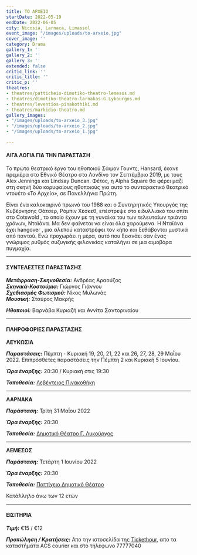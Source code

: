 ```yaml
---
title: ΤΟ ΑΡΧΕΙΟ
startDate: 2022-05-19
endDate: 2022-06-05
city: Nicosia, Larnaca, Limassol
event_image: "/images/uploads/to-arxeio.jpg"
cover_image: ''
category: Drama
gallery_1: ''
gallery_2: ''
gallery_3: ''
extended: false
critic_link: ''
critic_title: ''
critic_p: ''
theatres:
- theatres/patticheio-dimotiko-theatro-lemesos.md
- theatres/dimotiko-theatro-larnakas-G.Lykourgos.md
- theatres/leventios-pinakothiki.md
- theatres/markidio-theatro.md
gallery_images:
- "/images/uploads/to-arxeio_3.jpg"
- "/images/uploads/to-arxeio_2.jpg"
- "/images/uploads/to-arxeio_1.jpg"

---
```

#### ΛΙΓΑ ΛΟΓΙΑ ΓΙΑ ΤΗΝ ΠΑΡΑΣΤΑΣΗ

Το πρώτο θεατρικό έργο του ηθοποιού Σάιμον Γουντς, Hansard, έκανε πρεμιέρα στο Εθνικό Θέατρο στο Λονδίνο τον Σεπτέμβριο 2019, με τους Alex Jennings και Lindsay Duncan. Φέτος, η Alpha Square θα φέρει μαζί στη σκηνή δύο κορυφαίους ηθοποιούς για αυτό το συνταρακτικό θεατρικό ντουέτο «Το Αρχείο», σε Πανελλήνια Πρώτη.

Είναι ένα καλοκαιρινό πρωινό του 1988 και ο Συντηρητικός Υπουργός της Κυβέρνησης Θάτσερ, Ρόμπιν Χέσκεθ, επέστρεψε στο ειδυλλιακό του σπίτι στο Cotswold , το οποίο έχουν με τη γυναίκα του των τελευταίων τριάντα χρόνων, Νταϊάνα. Μα δεν φαίνεται να είναι όλα χαρούμενα. Η Νταϊάνα έχει hangover , μια αλεπού καταστρέφει τον κήπο και ξεθάβονται μυστικά από παντού. Ενώ προχωράει η μέρα, αυτό που ξεκινάει σαν ένας γνώριμος ρυθμός συζυγικής φιλονικίας καταλήγει σε μια αιμοβόρα πυγμαχία.

***

#### ΣΥΝΤΕΛΕΣΤΕΣ ΠΑΡΑΣΤΑΣΗΣ

**_Μετάφραση-Σκηνοθεσία:_** Ανδρέας Αραούζος  
**_Σκηνικά-Κοστούμια:_** Γιώργος Γιάννου  
**_Σχεδιασμός Φωτισμού:_** Νίκος Μυλωνάς  
**_Μουσική:_** Σταύρος Μακρής

**_Ηθοποιοί:_** Βαρνάβα Κυριαζή και Αννίτα Σαντοριναίου

***

#### ΠΛΗΡΟΦΟΡΙΕΣ ΠΑΡΑΣΤΑΣΗΣ

**ΛΕΥΚΩΣΙΑ**

**_Παραστάσεις:_** Πέμπτη - Κυριακή 19, 20, 21, 22 και 26, 27, 28, 29 Μαΐου 2022. Επιπρόσθετες παραστάσεις την Πέμπτη 2 και Κυριακή 5 Ιουνίου.

**_Ώρα έναρξης:_** 20:30 / Κυριακή στις 19:30

**_Τοποθεσία:_** [Λεβέντειος Πινακοθήκη](https://www.google.com/maps/place/A.+G.+Leventis+Gallery/@35.169375,33.3561196,17z/data=!3m1!4b1!4m5!3m4!1s0x14de1750c7736f87:0x20e4977b50ce11ac!8m2!3d35.1693305!4d33.3585694 "Λεβέντειος πινακοθήκη")

***

**ΛΑΡΝΑΚΑ**

**_Παράσταση:_** Τρίτη 31 Μαΐου 2022

**_Ώρα έναρξης:_** 20:30

**_Τοποθεσία:_** [Δημοτικό Θέατρο Γ. Λυκούργος](https://www.google.com/maps/place/%CE%94%CE%B7%CE%BC%CE%BF%CF%84%CE%B9%CE%BA%CE%BF+%CE%98%CE%B5%CE%B1%CF%84%CF%81%CE%BF+%CE%9B%CE%B1%CF%81%CE%BD%CE%B1%CE%BA%CE%B1%CF%82/@34.9079974,33.6075712,13.86z/data=!4m9!1m2!2m1!1zzrTOt868zr_PhM65zrrOvyDOuM61zrHPhM-Bzr8gzrPOuc-Oz4HOs86_z4IgzrvPhc66zr_Phc-BzrPOv8-C!3m5!1s0x14e08357d0583743:0x9596f1dd1e03bce6!8m2!3d34.9160535!4d33.6263961!15sCj_OtM63zrzOv8-EzrnOus6_IM64zrXOsc-Ez4HOvyDOs865z47Pgc6zzr_PgiDOu8-FzrrOv8-Fz4HOs86_z4JaQSI_zrTOt868zr_PhM65zrrOvyDOuM61zrHPhM-Bzr8gzrPOuc-Oz4HOs86_z4MgzrvPhc66zr_Phc-BzrPOv8-DkgEXcGVyZm9ybWluZ19hcnRzX3RoZWF0ZXKaASNDaFpEU1VoTk1HOW5TMFZKUTBGblNVUTJlRFZQVUdKQkVBRQ "Δημοτικό Θέατρο Γ. Λυκουργος")

***

**ΛΕΜΕΣΟΣ**

**_Παράσταση:_** Τετάρτη 1 Ιουνίου 2022

**_Ώρα έναρξης:_** 20:30

**_Τοποθεσία:_** [Παττίχειο Δημοτικό Θέατρο](https://www.google.com/maps/place/%CE%A0%CE%B1%CF%84%CF%84%CE%AF%CF%87%CE%B5%CE%B9%CE%BF+%CE%94%CE%B7%CE%BC%CE%BF%CF%84%CE%B9%CE%BA%CF%8C+%CE%98%CE%AD%CE%B1%CF%84%CF%81%CE%BF/@34.6808931,33.0414947,17z/data=!3m1!4b1!4m5!3m4!1s0x14e7330e3a40b37f:0xa33ce6e4d7f4bc8!8m2!3d34.6808931!4d33.0436834 "Παττίχειο Λεμεσός")

Κατάλληλο άνω των 12 ετών

***

#### ΕΙΣΙΤΗΡΙΑ

**_Τιμή:_** €15 / €12

**_Προπώληση / Κρατήσεις:_** Απο την ιστοσελίδα της [Tickethour](https://shop.tickethour.com/ticketmaster_se_3804.html "Tickethour"), απο τα καταστήματα ACS courier και στο τηλέφωνο 77777040